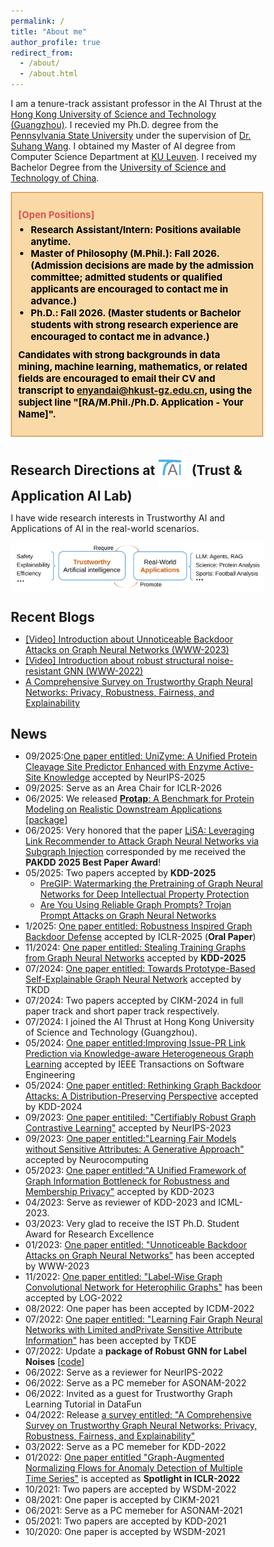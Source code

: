 ```yaml
---
permalink: /
title: "About me"
author_profile: true
redirect_from: 
  - /about/
  - /about.html
---
```


I am a tenure-track assistant professor in the AI Thrust at the [Hong Kong University of Science and Technology (Guangzhou)](https://www.hkust-gz.edu.cn/).
I recevied my Ph.D. degree from the [Pennsylvania State University](https://www.psu.edu/) under the supervision of [Dr. Suhang Wang](https://suhangwang.ist.psu.edu/). I obtained my Master of AI degree from Computer Science Department at [KU Leuven](https://www.kuleuven.be/english/). I received my Bachelor Degree from the [University of Science and Technology of China](https://www.ustc.edu.cn/). 

<div style="background-color: #f9d9a6; padding: 10px; border: 2px solid #e0a96d;">
    <p style="font-size: 15px; color: #d9534f; font-weight: bold; margin-bottom: 5px;">
        [Open Positions]
    </p>
    <ul style="font-size: 15px; color: black; font-weight: bold; margin-top: 0; margin-bottom: 10px; padding-left: 20px;">
        <li><strong>Research Assistant/Intern:</strong> Positions available anytime.</li>
        <li><strong>Master of Philosophy (M.Phil.):</strong> Fall 2026. (Admission decisions are made by the admission committee; admitted students or qualified applicants are encouraged to contact me in advance.)</li>
        <li><strong>Ph.D.:</strong> Fall 2026. (Master students or Bachelor students with strong research experience are encouraged to contact me in advance.)</li>
    </ul>
    <p style="font-size: 15px; color: black; font-weight: bold; margin-top: 5px;">
        Candidates with strong backgrounds in data mining, machine learning, mathematics, or related fields are encouraged to email their CV and transcript to <a href="mailto:enyandai@hkust-gz.edu.cn">enyandai@hkust-gz.edu.cn</a>, using the subject line "<strong>[RA/M.Phil./Ph.D. Application - Your Name]</strong>".
    </p>
</div>






## Research Directions at <img src="../images/logo.svg" style="height: 2.5em; vertical-align: middle;">(Trust & Application AI Lab)

I have wide research interests in Trustworthy AI and Applications of AI in the real-world scenarios.
<div style="display: flex; justify-content: center;">
    <img src="..\images\overview.svg" alt="Fake Health News Dataset Repository" style="width: 100%" class="image">
</div>

<style>
/* Basic reset*/
* {
    box-sizing: border-box;
    margin: 0;
    padding: 0;
}
.mini-post {
    background: #fafafa;
    border: solid 1px rgba(160, 160, 160, 0.3);
    margin: 0.5em 0.5em 0.5em 0.5em;
    padding: 1em 1em 1em 1em;
    width: 30%;
    font-size: 13px
}
/* Container for the whole page content */

/* Style for links */
.link {
    background-color: #eee;
    padding: 2px 5px;
    margin: 2px 0;
    border-radius: 5px;
    text-decoration: none;
    color: #333;
}

.column {
    align-items: left;
    justify-content: center;
    margin: 0.5em 0.5em 0.5em 0.5em;
    padding: 1em 1em 1em 1em;
    width: 30%; /* Adjust as needed */
    height: 100%;
}

</style>




<!-- <h3> Summary of Prior Works </h3>
<div style="border: 1px dashed #000000;">
    <div style="display: flex;">
    <article class="mini-post">
        <img src="..\images\fairness.png" alt="Fairness" style="width: 140px; height=50px;" class="image">
        <p> <b> Fair Graph Neural Network </b> (WSDM-21) 
        <a href="https://arxiv.org/pdf/2009.01454.pdf" class="link">Paper</a> 
        <a href="https://github.com/EnyanDai/FairGNN" class="link">Code</a> </p>
        <p> <b> Privacy Preserving FairGNN </b> (TKDE) 
        <a href="https://enyandai.github.io/files/FairGNN_journal.pdf" class="link">Paper</a>
        </p>
    </article>
    <article class="mini-post">
        <img src="..\images\privacy.png" alt="Privacy" style="width: 130px;" class="image">
        <br>
        <b> Sensitive Attribute Protection </b> (TKDE) 
        <a href="https://enyandai.github.io/files/FairGNN_journal.pdf" class="link">Paper</a>
        <br>
        <b> Membership Privacy Protection </b> (KDD-23) 
        <a href="https://dl.acm.org/doi/abs/10.1145/3580305.3599248" class="link">Paper</a>
        <br>
        <b> Deep IP Protection </b> (Preprint) 
        <a href="https://arxiv.org/abs/2402.04435" class="link">Paper</a>
    </article>
    <article class="mini-post">
        <img src="..\images\robustness.png" alt="robustness" style="width: 160px;" class="image">
        <br>
        <b> Label Noise-Resistant GNN </b> (KDD-21) 
        <a href="https://arxiv.org/abs/2106.04714" class="link">Paper</a> 
        <a href="https://github.com/EnyanDai/NRGNN" class="link">Code</a>
        <br> 
        <b> Defend Structural Noise </b> (WSDM-22)
        <a href="https://arxiv.org/pdf/2201.00232.pdf" class="link">Paper</a>
        <a href="https://github.com/EnyanDai/RSGNN" class="link">Code</a> 
        <br>
        <b> Unnoticeable Graph Backdoor </b> (WWW-23) 
        <a href="https://arxiv.org/pdf/2303.01263.pdf" class="link">Paper</a>
        <a href="https://github.com/EnyanDai/UGBA" class="link">Code</a> 
    </article>
    </div>
    <div style="display: flex;">
    <div class="column">
        <h3> Trustworthy Graph Learning </h3>
    </div>
    <article class="mini-post">
        <img src="..\images\explainability.png" alt="Explainability" style="width: 160px;" class="image">
        <p> <b> Self-Explainable GNN </b> (CIKM-21)
        <a href="https://arxiv.org/pdf/2108.12055.pdf" class="link">Paper</a>
        <a href="https://github.com/EnyanDai/SEGNN" class="link">Code</a>
        </p>
    </article>
    <article class="mini-post">
        <b> A Comprehensive Survey of Trustworthy Graph Neural Networks: Privacy, Robustness, Fairness, and Explainability.  </b>
        <a href="https://arxiv.org/pdf/2204.08570.pdf" class="link">Paper</a>
    </article>
    </div>
</div>
<!-- <img src="..\images\interaction.png" alt="Fake Health News Dataset Repository" style="height: 40px" class="image"> 
<div style="display: flex; border: 1px dashed #000000;">
<div class="column">
    <h3> Graph-Augmented AI for Social Good </h3>
</div>
<article class="mini-post">
    <img src="..\images\Fakehealth.png" alt="Fake Health News Dataset Repository" style="width: 170px" class="image">
    <p> <b> Fake Health News Repository </b> with Social Network Context (ICWMS-20)  
    <a href="https://arxiv.org/pdf/2002.00837.pdf" class="link">Paper</a>
    <a href="https://zenodo.org/record/3606757" class="link">Dataset</a>
    </p>
</article>
<article class="mini-post">
    <img src="..\images\GANF.png" alt="Graph-Augmented Anomaly Detection on Power Grids" style="width: 170px" class="image">
    <p> <b> Graph-Augmented Anomaly Detection on Power Grids </b> (ICLR-22)
    <a href="https://openreview.net/pdf?id=45L_dgP48Vd" class="link">Paper</a>
    <a href="https://github.com/EnyanDai/GANF" class="link">Code</a>
    </p>
</article>
</div> -->



## Recent Blogs
* [[Video] Introduction about Unnoticeable Backdoor Attacks on Graph Neural Networks (WWW-2023)](https://enyandai.github.io/posts/2023/04/UGBA/)
* [[Video] Introduction about robust structural noise-resistant GNN (WWW-2022)](https://enyandai.github.io/posts/2023/04/trustworthy/)
* [A Comprehensive Survey on Trustworthy Graph Neural Networks: Privacy, Robustness, Fairness, and Explainability](https://enyandai.github.io/posts/2022/04/trustworthy/)


## News
* 09/2025:[One paper entitled: UniZyme: A Unified Protein Cleavage Site Predictor Enhanced with Enzyme Active-Site Knowledge](https://arxiv.org/abs/2502.06914) accepted by NeurIPS-2025
* 09/2025: Serve as an Area Chair for ICLR-2026
* 06/2025: We released [**Protap**: A Benchmark for Protein Modeling on Realistic Downstream Applications](https://arxiv.org/pdf/2506.02052) [[package](https://github.com/Trust-App-AI-Lab/protap)]
* 06/2025: Very honored that the paper [LiSA: Leveraging Link Recommender to Attack Graph Neural Networks via Subgraph Injection](https://arxiv.org/pdf/2502.09271) corresponded by me received the **PAKDD 2025 Best Paper Award**!
* 05/2025: Two papers accepted by **KDD-2025**
  * [PreGIP: Watermarking the Pretraining of Graph Neural Networks for Deep Intellectual Property Protection](https://arxiv.org/abs/2402.04435)
  * [Are You Using Reliable Graph Prompts? Trojan Prompt Attacks on Graph Neural Networks](https://arxiv.org/pdf/2410.13974)
* 1/2025: [One paper entitled: Robustness Inspired Graph Backdoor Defense](https://arxiv.org/abs/2406.09836) accepted by ICLR-2025 (**Oral Paper**)
* 11/2024: [One paper entitled: Stealing Training Graphs from Graph Neural Networks](https://arxiv.org/abs/2411.11197) accepted by **KDD-2025**
* 07/2024: [One paper entitled: Towards Prototype-Based Self-Explainable Graph Neural Network](https://arxiv.org/abs/2210.01974) accepted by TKDD
* 07/2024: Two papers accepted by CIKM-2024 in full paper track and short paper track respectively. 
* 07/2024: I joined the AI Thrust at Hong Kong University of Science and Technology (Guangzhou).
* 05/2024: [One paper entitled:Improving Issue-PR Link Prediction via Knowledge-aware Heterogeneous Graph Learning]() accepted by IEEE Transactions on Software Engineering
* 05/2024: [One paper entitled: Rethinking Graph Backdoor Attacks: A Distribution-Preserving Perspective]() accepted by KDD-2024
* 09/2023: [One paper entitiled: "Certifiably Robust Graph Contrastive Learning"]() accepted by NeurIPS-2023
* 09/2023: [One paper entitled:"Learning Fair Models without Sensitive Attributes: A Generative Approach"]() accepted by Neurocomputing 
* 05/2023: [One paper entitled:"A Unified Framework of Graph Information Bottleneck for Robustness and Membership Privacy"](https://arxiv.org/abs/2306.08604) accepted by KDD-2023
* 04/2023: Serve as reviewer of KDD-2023 and ICML-2023.
* 03/2023: Very glad to receive the IST Ph.D. Student Award for Research Excellence
* 01/2023: [One paper entitled: "Unnoticeable Backdoor Attacks on Graph Neural Networks"](https://arxiv.org/pdf/2303.01263.pdf) has been accepted by WWW-2023
* 11/2022: [One paper entitled: "Label-Wise Graph Convolutional Network for Heterophilic Graphs"](https://arxiv.org/abs/2110.08128) has been accepted by LOG-2022 
* 08/2022: One paper has been accepted by ICDM-2022
* 07/2022: [One paper entitled: "Learning Fair Graph Neural Networks with Limited andPrivate Sensitive Attribute Information"](https://enyandai.github.io/files/FairGNN_journal.pdf) has been accepted by TKDE
* 07/2022: Update a **package of Robust GNN for Label Noises** [[code](https://github.com/EnyanDai/NRGNN)]
* 06/2022: Serve as a reviewer for NeurIPS-2022
* 06/2022: Serve as a PC memeber for ASONAM-2022
* 06/2022: Invited as a guest for Trustworthy Graph Learning Tutorial in DataFun
* 04/2022: Release [a survey entitled: "A Comprehensive Survey on Trustworthy Graph Neural Networks: Privacy, Robustness, Fairness, and Explainability"](https://arxiv.org/pdf/2204.08570.pdf)
* 03/2022: Serve as a PC memeber for KDD-2022
* 01/2022: [One paper entitled "Graph-Augmented Normalizing Flows for Anomaly Detection of Multiple Time Series"](https://openreview.net/pdf?id=45L_dgP48Vd) is accepted as **Spotlight in ICLR-2022**
* 10/2021: Two papers are accepted by WSDM-2022
* 08/2021: One paper is accepted by CIKM-2021
* 06/2021: Serve as a PC memeber for ASONAM-2021 
* 05/2021: Two papers are accepted by KDD-2021
* 10/2020: One paper is accepted by WSDM-2021
